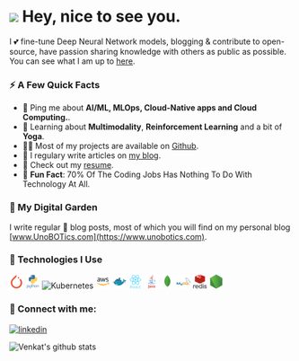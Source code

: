 <h1><img src="https://emojis.slackmojis.com/emojis/images/1531849430/4246/blob-sunglasses.gif?1531849430" width="30"/> Hey, nice to see you.</h1>

I 💕 fine-tune Deep Neural Network models, blogging & contribute to open-source, have passion sharing knowledge with others as public as possible. You can see what I am up to [here](https://www.unobotics.com).

### ⚡️ A Few Quick Facts
<ul>
<li>💬 Ping me about <strong>AI/ML, MLOps, Cloud-Native apps and Cloud Computing.</strong>.</li>
<li>🧐 Learning about <strong>Multimodality</strong>, <strong>Reinforcement Learning</strong> and a bit of <strong>Yoga</strong>.</li>
<li>👨‍💻 Most of my projects are available on <a href="https://github.com/venkataravuri">Github</a>.</li>
<li>📝 I regulary write articles on <a href="https://www.unobotics.com">my blog</a>.</li>
<li>📙 Check out my <a href="https://www.linkedin.com/in/venkata-ravuri/">resume</a>.</li>
<li>🎉 <strong>Fun Fact</strong>: 70% Of The Coding Jobs Has Nothing To Do With Technology At All.</li>
</ul>

### 🌱 My Digital Garden 
I write regular 📕 blog posts, most of which you will find on my personal blog [www.UnoBOTics.com](https://www.unobotics.com).

### 🚀 Technologies I Use
<p align="left">
<img src="https://raw.githubusercontent.com/devicons/devicon/master/icons/pytorch/pytorch-original.svg" alt="python" width="25" height="25" />
<img src="https://raw.githubusercontent.com/devicons/devicon/master/icons/python/python-original-wordmark.svg" alt="python" width="25" height="25" />
<img src="https://www.vectorlogo.zone/logos/kubernetes/kubernetes-icon.svg" alt="Kubernetes" width="25" height="25" />
<img src="https://raw.githubusercontent.com/github/explore/80688e429a7d4ef2fca1e82350fe8e3517d3494d/topics/aws/aws.png" alt="aws" width="25" height="25" />
<img src="https://raw.githubusercontent.com/devicons/devicon/master/icons/docker/docker-original.svg" alt="Docker" width="25" height="25" />
<img src="https://raw.githubusercontent.com/devicons/devicon/master/icons/react/react-original-wordmark.svg" alt="react" width="25" height="25" />
<img src="https://raw.githubusercontent.com/devicons/devicon/master/icons/java/java-original-wordmark.svg" alt="java" width="25" height="25" />
<img src="https://raw.githubusercontent.com/devicons/devicon/master/icons/mongodb/mongodb-original.svg" alt="MongoDB" width="25" height="25" />
<img src="https://raw.githubusercontent.com/devicons/devicon/master/icons/mysql/mysql-original-wordmark.svg" alt="mysql" width="25" height="25" />
<img src="https://raw.githubusercontent.com/devicons/devicon/master/icons/redis/redis-original-wordmark.svg" alt="redis" width="25" height="25" />
<img src="https://raw.githubusercontent.com/devicons/devicon/master/icons/nodejs/nodejs-original.svg" alt="nodejs" width="25" height="25" />

### :speech_balloon: Connect with me:
<a href="https://www.linkedin.com/in/venkata-ravuri/" target="_blank" style='margin-right:10px'><img align="center" src="https://cdn.jsdelivr.net/npm/simple-icons@3.0.1/icons/linkedin.svg" alt="linkedin" height="22px" width="22px" /></a>

![Venkat's github stats](https://github-readme-stats.vercel.app/api?username=venkataravuri&show_icons=true&hide_border=true)
